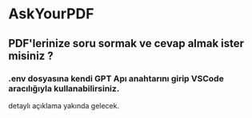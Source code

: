 # AskYourPDF
## PDF'lerinize soru sormak ve cevap almak ister misiniz ? 
### .env dosyasına kendi GPT Apı anahtarını girip VSCode aracılığıyla kullanabilirsiniz.
detaylı açıklama yakında gelecek. 
